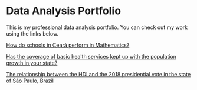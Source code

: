 # Data Analysis Portfolio

This is my professional data analysis portfolio. You can check out my work using the links below.</p>
 
[How do schools in Ceará perform in Mathematics?](https://info.basedosdados.org/bdletter17)

[Has the coverage of basic health services kept up with the population growth in your state?](https://info.basedosdados.org/bdletter18)

[The relationship between the HDI and the 2018 presidential vote in the state of São Paulo, Brazil](https://gustavoalcantara.github.io/bd_eleicoes/)

